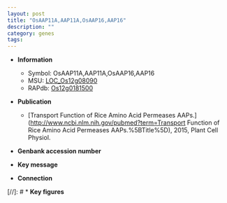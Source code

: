 ```yaml
---
layout: post
title: "OsAAP11A,AAP11A,OsAAP16,AAP16"
description: ""
category: genes
tags: 
---
```


* **Information**  
    + Symbol: OsAAP11A,AAP11A,OsAAP16,AAP16  
    + MSU: [LOC_Os12g08090](http://rice.uga.edu/cgi-bin/ORF_infopage.cgi?orf=LOC_Os12g08090)  
    + RAPdb: [Os12g0181500](https://rapdb.dna.affrc.go.jp/locus/?name=Os12g0181500)  

* **Publication**  
    + [Transport Function of Rice Amino Acid Permeases AAPs.](http://www.ncbi.nlm.nih.gov/pubmed?term=Transport Function of Rice Amino Acid Permeases AAPs.%5BTitle%5D), 2015, Plant Cell Physiol.

* **Genbank accession number**  

* **Key message**  

* **Connection**  

[//]: # * **Key figures**  


